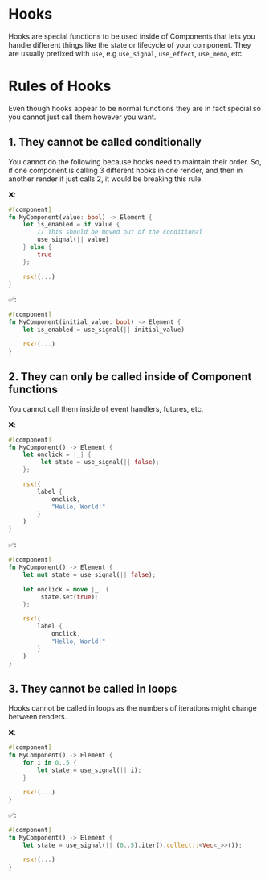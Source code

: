 # Hooks

Hooks are special functions to be used inside of Components that lets you handle different things like the state or lifecycle of your component. They are usually prefixed with `use`, e.g `use_signal`, `use_effect`, `use_memo`, etc.

# Rules of Hooks

Even though hooks appear to be normal functions they are in fact special so you cannot just call them however you want.

## 1. They cannot be called conditionally

You cannot do the following because hooks need to maintain their order. So, if one component is calling 3 different hooks in one render, and then in another render if just calls 2, it would be breaking this rule.

❌:
```rs
#[component]
fn MyComponent(value: bool) -> Element {
    let is_enabled = if value {
        // This should be moved out of the conditional
        use_signal(|| value)
    } else {
        true
    };

    rsx!(...)
}
```

✅:
```rs
#[component]
fn MyComponent(initial_value: bool) -> Element {
    let is_enabled = use_signal(|| initial_value)

    rsx!(...)
}
```

## 2. They can only be called inside of Component functions

You cannot call them inside of event handlers, futures, etc.

❌:
```rs
#[component]
fn MyComponent() -> Element {
    let onclick = |_| {
         let state = use_signal(|| false);
    };

    rsx!(
        label {
            onclick,
            "Hello, World!"
        }
    )
}
```

✅:
```rs
#[component]
fn MyComponent() -> Element {
    let mut state = use_signal(|| false);

    let onclick = move |_| {
         state.set(true);
    };

    rsx!(
        label {
            onclick,
            "Hello, World!"
        }
    )
}
```

## 3. They cannot be called in loops

Hooks cannot be called in loops as the numbers of iterations might change between renders.

❌:
```rs
#[component]
fn MyComponent() -> Element {
    for i in 0..5 {
        let state = use_signal(|| i);
    }

    rsx!(...)
}
```

✅:
```rs
#[component]
fn MyComponent() -> Element {
    let state = use_signal(|| (0..5).iter().collect::<Vec<_>>());

    rsx!(...)
}
```